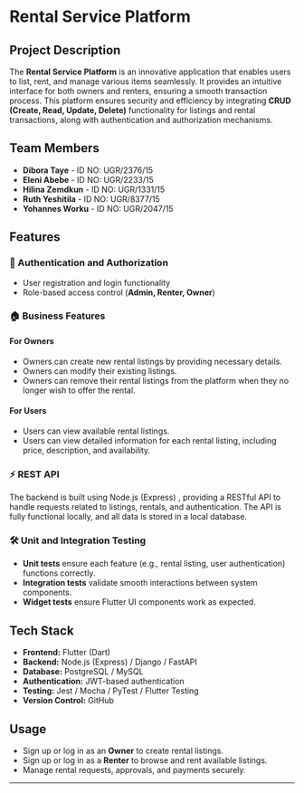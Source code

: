 # Rental Service Platform

## Project Description

The **Rental Service Platform** is an innovative application that enables users to list, rent, and manage various items seamlessly. It provides an intuitive interface for both owners and renters, ensuring a smooth transaction process. This platform ensures security and efficiency by integrating **CRUD (Create, Read, Update, Delete)** functionality for listings and rental transactions, along with authentication and authorization mechanisms.

## Team Members

- **Dibora Taye** - ID NO: UGR/2376/15
- **Eleni Abebe** - ID NO: UGR/2233/15
- **Hilina Zemdkun** - ID NO: UGR/1331/15
- **Ruth Yeshitila** - ID NO: UGR/8377/15
- **Yohannes Worku** - ID NO: UGR/2047/15

## Features

### 🔐 Authentication and Authorization
- User registration and login functionality
- Role-based access control (**Admin, Renter, Owner**)

### 🏠 Business Features
#### For Owners
- Owners can create new rental listings by providing necessary details.
- Owners can modify their existing listings.
- Owners can remove their rental listings from the platform when they no longer wish to offer the rental.

#### For Users
- Users can view available rental listings.
- Users can view detailed information for each rental listing, including price, description, and availability.

### ⚡ REST API
The backend is built using Node.js (Express) , providing a RESTful API to handle requests related to listings, rentals, and authentication. The API is fully functional locally, and all data is stored in a local database.

### 🛠 Unit and Integration Testing
- **Unit tests** ensure each feature (e.g., rental listing, user authentication) functions correctly.
- **Integration tests** validate smooth interactions between system components.
- **Widget tests** ensure Flutter UI components work as expected.

## Tech Stack
- **Frontend:** Flutter (Dart)
- **Backend:** Node.js (Express) / Django / FastAPI
- **Database:** PostgreSQL / MySQL
- **Authentication:** JWT-based authentication
- **Testing:** Jest / Mocha / PyTest / Flutter Testing
- **Version Control:** GitHub


## Usage
- Sign up or log in as an **Owner** to create rental listings.
- Sign up or log in as a **Renter** to browse and rent available listings.
- Manage rental requests, approvals, and payments securely.

---



